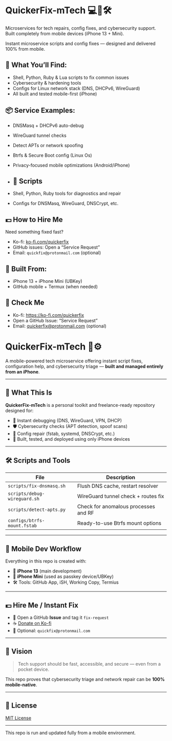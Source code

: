 # QuickerFix-mTech 💻💸🛠️

Microservices for tech repairs, config fixes, and cybersecurity support.  
Built completely from mobile devices (iPhone 13 + Mini).

Instant microservice scripts and config fixes — designed and delivered 100% from mobile.

## 🔧 What You’ll Find:
- Shell, Python, Ruby & Lua scripts to fix common issues
- Cybersecurity & hardening tools
- Configs for Linux network stack (DNS, DHCPv6, WireGuard)
- All built and tested mobile-first (iPhone)

## 📦 Service Examples:
- DNSMasq + DHCPv6 auto-debug
- WireGuard tunnel checks
- Detect APTs or network spoofing
- Btrfs & Secure Boot config (Linux Os)
- Privacy-focused mobile optimizations (Android/iPhone)

- ## 🔧 Scripts
- Shell, Python, Ruby tools for diagnostics and repair
- Configs for DNSMasq, WireGuard, DNSCrypt, etc.

## 💵 How to Hire Me
Need something fixed fast?  
- Ko-fi: [ko-fi.com/quickerfix](https://ko-fi.com/quickerfix)
- GitHub issues: Open a “Service Request”
- Email: `quickfix@protonmail.com` (optional)

## 📱 Built From:
- iPhone 13 + iPhone Mini (UBKey)
- GitHub mobile + Termux (when needed)

## 💬 Check Me
- Ko-fi: https://ko-fi.com/quickerfix
- Open a GitHub Issue: “Service Request”
- Email: quickerfix@protonmail.com (optional)





# QuickerFix-mTech 💸⚙️

A mobile-powered tech microservice offering instant script fixes, configuration help, and cybersecurity triage — **built and managed entirely from an iPhone**.

---

## 🧩 What This Is

**QuickerFix-mTech** is a personal toolkit and freelance-ready repository designed for:

- 🔧 Instant debugging (DNS, WireGuard, VPN, DHCP)
- 🛡️ Cybersecurity checks (APT detection, spoof scans)
- 🧰 Config repair (fstab, systemd, DNSCrypt, etc.)
- 📲 Built, tested, and deployed using only iPhone devices

---

## 🛠️ Scripts and Tools

| File                     | Description                             |
|--------------------------|-----------------------------------------|
| `scripts/fix-dnsmasq.sh` | Flush DNS cache, restart resolver       |
| `scripts/debug-wireguard.sh` | WireGuard tunnel check + routes fix  |
| `scripts/detect-apts.py` | Check for anomalous processes and RF    |
| `configs/btrfs-mount.fstab` | Ready-to-use Btrfs mount options    |

---

## 🔐 Mobile Dev Workflow

Everything in this repo is created with:

- 📱 **iPhone 13** (main development)
- 🔑 **iPhone Mini** (used as passkey device/UBKey)
- 🛠️ Tools: GitHub App, iSH, Working Copy, Termius

---

## 💵 Hire Me / Instant Fix

- 💬 Open a GitHub **Issue** and tag it `fix-request`
- ☕ [Donate on Ko-fi](https://ko-fi.com/YOUR_NAME_HERE)
- 📧 Optional: `quickfix@protonmail.com`

---

## 📌 Vision

> Tech support should be fast, accessible, and secure — even from a pocket device.

This repo proves that cybersecurity triage and network repair can be **100% mobile-native**.

---

## 🔗 License

[MIT License](LICENSE)







---
This repo is run and updated fully from a mobile environment.
